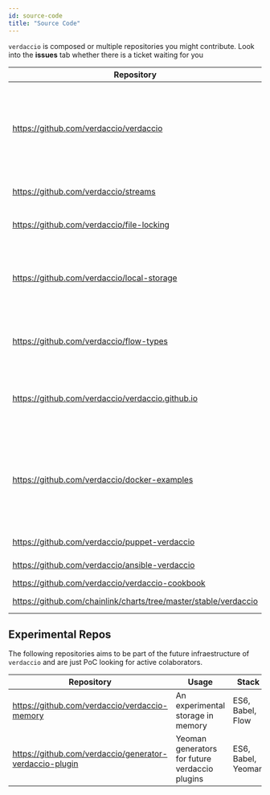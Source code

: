 ```yaml
---
id: source-code
title: "Source Code"
---
```

`verdaccio` is composed or multiple repositories you might contribute. Look into the **issues** tab whether there is a ticket waiting for you 

| Repository                                                         | Usage                                                                                                            | Stack                                                                |
| ------------------------------------------------------------------ | ---------------------------------------------------------------------------------------------------------------- | -------------------------------------------------------------------- |
| <https://github.com/verdaccio/verdaccio>                           | The main repository                                                                                              | Node, Express, async, React, Babel, ES6, Mocha, Markdown, HTML, Sass |
| <https://github.com/verdaccio/streams>                             | Small library to handle streams                                                                                  | ES6, Babel, *Soon: Flow*                                             |
| <https://github.com/verdaccio/file-locking>                        | Small library to handle locked files                                                                             | ES6, Babel, *Soon: Flow*                                             |
| <https://github.com/verdaccio/local-storage>                       | Default dependency for verdaccio to handle local file system storage (since `v3.x`)                              | ES6, Babel, Flow                                                     |
| <https://github.com/verdaccio/flow-types>                          | `flow` type definitions for verdaccio and sub dependencies.                                                      | Flow, flow-typed                                                     |
| <https://github.com/verdaccio/verdaccio.github.io>                 | Public `verdaccio` website and future documentation page.                                                        | Markdown, HTML, Sass, Github Pages                                   |
| <https://github.com/verdaccio/docker-examples>                     | Docker examples with `docker-compose` to play around with integrations, (nginx, kubernetes, apache, ldap, etc..) | Docker Compose, Docker                                               |
| <https://github.com/verdaccio/puppet-verdaccio>                    | Puppet support                                                                                                   | Puppet                                                               |
| <https://github.com/verdaccio/ansible-verdaccio>                   | Ansible support                                                                                                  | Ansible                                                              |
| <https://github.com/verdaccio/verdaccio-cookbook>                  | Chef support                                                                                                     | Chef                                                                 |
| <https://github.com/chainlink/charts/tree/master/stable/verdaccio> | Kubernetes support                                                                                               | Kubernetes                                                           |

## Experimental Repos

The following repositories aims to be part of the future infraestructure of `verdaccio` and are just PoC looking for active colaborators.

| Repository                                                | Usage                                          | Stack              |
| --------------------------------------------------------- | ---------------------------------------------- | ------------------ |
| <https://github.com/verdaccio/verdaccio-memory>           | An experimental storage in memory              | ES6, Babel, Flow   |
| <https://github.com/verdaccio/generator-verdaccio-plugin> | Yeoman generators for future verdaccio plugins | ES6, Babel, Yeoman |